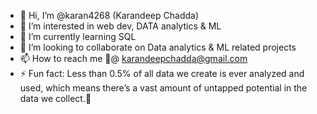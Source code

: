 - 👋 Hi, I’m @karan4268 (Karandeep Chadda)
- 👀 I’m interested in web dev, DATA analytics & ML 
- 🌱 I’m currently learning SQL
- 💞️ I’m looking to collaborate on Data analytics & ML related projects
- 📫 How to reach me 📧@ karandeepchadda@gmail.com
- ⚡ Fun fact: Less than 0.5% of all data we create is ever analyzed and used, which means there’s a vast amount of untapped potential in the data we collect.👀

<!---
karan4268/karan4268 is a ✨ special ✨ repository because its `README.md` (this file) appears on your GitHub profile.
You can click the Preview link to take a look at your changes.
--->
